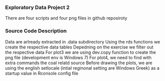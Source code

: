 ### Exploratory Data Project 2

There are four scripts and four png files in github reposiroty 

    



### Source Code Description

Data are arlready extracted in .data subdirectory
Using the rds functions we create the respective data tables
Depedning on the exercise we filter out the respective data
For plot3 we are using dev.copy function to create the png file (development env is Windows 7)
For plot4, we need to find with extra commands the coal relatd source
Before drawing the plots, we are using the english setlocale (intial reginonal setting are Windows Greek) as a startup value in Rconsole config file